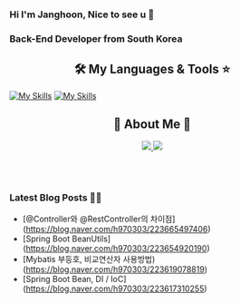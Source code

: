 
### Hi I'm Janghoon, Nice to see u 👋

### Back-End Developer from South Korea

<h2 align="center"> 🛠️ My Languages & Tools ⭐</h2>

<p align="center">
  
  [![My Skills](https://skillicons.dev/icons?i=spring,java,html,css,js,py&theme=light)](https://skillicons.dev)
  [![My Skills](https://skillicons.dev/icons?i=aws,git,mysql,idea,notion,gradle,postman&theme=light)](https://skillicons.dev)
</p>

<h2 align="center"> 🐶 About Me 🐻 </h2>

<p align="center">
  <a href="https://blog.naver.com/h970303">
    <img src="https://img.shields.io/badge/ My blog-03C75A?style=flat-square&logo=Naver&logoColor=white&link=https://blog.naver.com/h970303"/>
  </a>  
  <a href="https://www.notion.so/b2c5191c870646589bed49963bf68f5e">
    <img src="https://img.shields.io/badge/Notion-000000?style=flat-square&logo=Notion&logoColor=white&link=https://www.notion.so/Janghoon-s-page-ee84d4dd9b6343a6a4c585d03a914d56"/>
  </a>
</p>

<br>


<br>

### Latest Blog Posts 🧑‍💻
- [@Controller와 @RestController의 차이점] (https://blog.naver.com/h970303/223665497406)
- [Spring Boot BeanUtils] (https://blog.naver.com/h970303/223654920190)
- [Mybatis 부등호, 비교연산자 사용방법) (https://blog.naver.com/h970303/223619078819)
- [Spring Boot Bean, DI / IoC] (https://blog.naver.com/h970303/223617310255)
